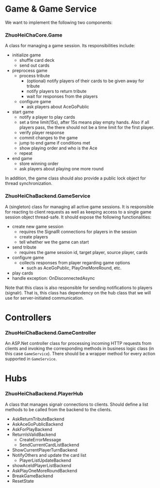 # Game & Game Service
We want to implement the following two components:

### ZhuoHeiChaCore.Game
A class for managing a game session. Its responsibilities include:
- initialize game
    - shuffle card deck
    - send out cards
- preprocess game
    - process tribute
        - (optional) notify players of their cards to be given away for tribute
        - notify players to return tribute
        - wait for responses from the players
    - configure game
        - ask players about AceGoPublic
- start game
    - notify a player to play cards         
    - set a time limit(15s), after 15s means play empty hands. Also if all players pass, the there should not be a time limit for the first player.
    - verify player response
    - commit changes to the game
    - jump to end game if conditions met
    - show playing order and who is the Ace
    - repeat
- end game
    - store winning order
    - ask players about playing one more round

In addition, the game class should also provide a public lock object for thread synchronization. 

### ZhuoHeiChaBackend.GameService
A (singleton) class for managing all active game sessions. It is responsible for reacting to client requests as well as keeping access to a single game session object thread-safe. It should expose the following functionalities:
- create new game session
    - requires the SignalR connections for players in the session 
    - create players
    - tell whether we the game can start
- send tribute
    - requires the game session id, target player, source player, cards
- configure game
    - collects responses from player regarding game options
        - such as AceGoPublic, PlayOneMoreRound, etc.
- play cards
- handle exception: OnDisconnectedAsync

Note that this class is also responsible for sending notifications to players (signalr). That is, this class has dependency on the hub class that we will use for server-initiated communication.

# Controllers

### ZhuoHeiChaBackend.GameController
An ASP.Net controller class for processing incoming HTTP requests from clients and invoking the corresponding methods in business logic class (in this case `GameService`). There should be a wrapper method for every action supported in `GameService`.

# Hubs

### ZhuoHeiChaBackend.PlayerHub
A class that manages signalr connections to clients. Should define a list methods to be called from the backend to the clients.
-  AskReturnTributeBackend
-  AskAceGoPublicBackend
-  AskForPlayBackend
-  ReturnIsValidBackend
    - CreateErrorMessage
    - SendCurrentCardListBackend
-  ShowCurrentPlayerTurnBackend
-  NotifyOthers and update the card list
    -  PlayerListUpdateBackend
-  showAceIdPlayerListBackend
-  AskPlayOneMoreRoundBackend
-  BreakGameBackend
-  ResetState


